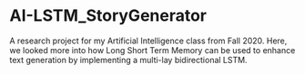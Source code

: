 # AI-LSTM_StoryGenerator
 A research project for my Artificial Intelligence class from Fall 2020.  Here, we looked more into how Long Short Term Memory can be used to enhance text generation by implementing a multi-lay bidirectional LSTM.
